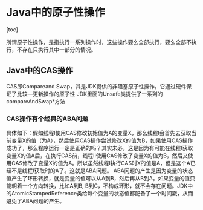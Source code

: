 # Java中的原子性操作

[toc]

所谓原子性操作，是指执行一系列操作时，这些操作要么全部执行，要么全部不执行，不存在只执行其中一部分的情况。

## Java中的CAS操作

CAS即Compareand Swap，其是JDK提供的非阻塞原子性操作，它通过硬件保证了比较—更新操作的原子性
JDK里面的Unsafe类提供了一系列的compareAndSwap*方法

### CAS操作有个经典的ABA问题

具体如下：假如线程I使用CAS修改初始值为A的变量X，那么线程I会首先去获取当前变量X的值（为A），然后使用CAS操作尝试修改X的值为B，如果使用CAS操作成功了，那么程序运行一定是正确的吗？其实未必，这是因为有可能在线程I获取变量X的值A后，在执行CAS前，线程II使用CAS修改了变量X的值为B，然后又使用CAS修改了变量X的值为A。所以虽然线程I执行CAS时X的值是A，但是这个A已经不是线程I获取时的A了。这就是ABA问题。
ABA问题的产生是因为变量的状态值产生了环形转换，就是变量的值可以从A到B，然后再从B到A。如果变量的值只能朝着一个方向转换，比如A到B, B到C，不构成环形，就不会存在问题。JDK中的AtomicStampedReference类给每个变量的状态值都配备了一个时间戳，从而避免了ABA问题的产生。